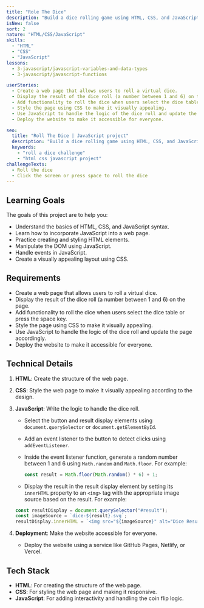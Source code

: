 ```yaml
---
title: "Role The Dice"
description: "Build a dice rolling game using HTML, CSS, and JavaScript to practice your web development skills. Test your knowledge of HTML and CSS syntax while incorporating JavaScript to create an interactive game."
isNew: false
sort: 2
nature: "HTML/CSS/JavaScript"
skills:
  - "HTML"
  - "CSS"
  - "JavaScript"
lessons:
  - 3-javascript/javascript-variables-and-data-types
  - 3-javascript/javascript-functions

userStories:
  - Create a web page that allows users to roll a virtual dice.
  - Display the result of the dice roll (a number between 1 and 6) on the page.
  - Add functionality to roll the dice when users select the dice table or press the space key.
  - Style the page using CSS to make it visually appealing.
  - Use JavaScript to handle the logic of the dice roll and update the page accordingly.
  - Deploy the website to make it accessible for everyone.

seo:
  title: "Roll The Dice | JavaScript project"
  description: "Build a dice rolling game using HTML, CSS, and JavaScript to practice your web development skills. Test your knowledge of HTML and CSS syntax while incorporating JavaScript to create an interactive game."
  keywords:
    - "roll a dice challenge"
    - "html css javascript project"
challengeTexts:
  - Roll the dice
  - Click the screen or press space to roll the dice
---
```


## Learning Goals

The goals of this project are to help you:

- Understand the basics of HTML, CSS, and JavaScript syntax.
- Learn how to incorporate JavaScript into a web page.
- Practice creating and styling HTML elements.
- Manipulate the DOM using JavaScript.
- Handle events in JavaScript.
- Create a visually appealing layout using CSS.

## Requirements

- Create a web page that allows users to roll a virtual dice.
- Display the result of the dice roll (a number between 1 and 6) on the page.
- Add functionality to roll the dice when users select the dice table or press the space key.
- Style the page using CSS to make it visually appealing.
- Use JavaScript to handle the logic of the dice roll and update the page accordingly.
- Deploy the website to make it accessible for everyone.

## Technical Details

1. **HTML**: Create the structure of the web page.

2. **CSS**: Style the web page to make it visually appealing according to the design.

3. **JavaScript**: Write the logic to handle the dice roll.

   - Select the button and result display elements using `document.querySelector` or `document.getElementById`.
   - Add an event listener to the button to detect clicks using `addEventListener`.
   - Inside the event listener function, generate a random number between 1 and 6 using `Math.random` and `Math.floor`.
     For example:

     ```javascript
     const result = Math.floor(Math.random() * 6) + 1;
     ```

   - Display the result in the result display element by setting its `innerHTML` property to an `<img>` tag with the appropriate image source based on the result.
     For example:

   ```javascript
   const resultDisplay = document.querySelector("#result");
   const imageSource = `dice-${result}.svg`;
   resultDisplay.innerHTML = `<img src="${imageSource}" alt="Dice Result">`;
   ```

4. **Deployment**: Make the website accessible for everyone.
   - Deploy the website using a service like GitHub Pages, Netlify, or Vercel.

## Tech Stack

- **HTML**: For creating the structure of the web page.
- **CSS**: For styling the web page and making it responsive.
- **JavaScript**: For adding interactivity and handling the coin flip logic.
